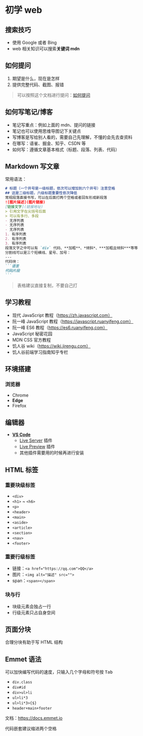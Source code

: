 # 初学 web

## 搜索技巧

- 使用 Google 或者 Bing
- web 相关知识可以搜索**关键词 mdn**

## 如何提问

1. 期望是什么，现在是怎样
2. 提供完整代码、截图、报错

> 可以按照这个文档进行提问：[如何提问](https://www.yuque.com/jrg-share/peo6xt/sow9s3)

## 如何写笔记/博客

- 笔记写重点：例如上面的 mdn、提问的链接
- 笔记也可以使用思维导图记下关键点
- 写博客是写给别人看的，需要自己先理解，不懂的会先去查资料
- 在哪写：语雀、掘金、知乎、CSDN 等
- 如何写：遵循文章基本格式（标题、段落、列表、代码）

## Markdown 写文章

常用语法：

````markdown
# 标题（一个井号是一级标题，依次可以增加到六个井号）注意空格
## 这是二级标题，六级标题重要性依次降低
常规段落直接书写，可以在后面打两个空格或者回车形成新段落
![图片描述](图片链接)
[链接文字](链接地址)
> 引用文字在尖括号后面
> 可以有多行、多段
- 无序列表
- 无序列表
- 无序列表
1. 有序列表
2. 有序列表
3. 有序列表
段落文字之中可以有 `div` 代码、**加粗**、*倾斜*、***加粗且倾斜***等等
分割线可以是三个短横线、星号、加号：
---
代码块：
```语言
代码片段
```
````

> 表格建议直接复制，不要自己打

## 学习教程

- 现代 JavaScript 教程（https://zh.javascript.com）
- 阮一峰 JavaScript 教程（https://javascript.ruanyifeng.com）
- 阮一峰 ES6 教程（https://es6.ruanyifeng.com）
- JavaScript 秘密花园
- MDN CSS 官方教程
- 饥人谷 wiki（https://wiki.jirengu.com）
- 饥人谷前端学习指南知乎专栏

## 环境搭建

### 浏览器

- Chrome
- **Edge**
- Firefox

## 编辑器

- **[VS Code](https://code.visualstudio.com)**
	- [Live Server](https://marketplace.visualstudio.com/items?itemName=ritwickdey.LiveServer) 插件
	- [Live Preview](https://marketplace.visualstudio.com/items?itemName=ms-vscode.live-server) 插件
	- 其他插件需要用的时候再进行安装

## HTML 标签

### 重要块级标签

- `<div>`
- `<h1>` ~ `<h6>`
- `<p>`
- `<header>`
- `<main>`
- `<aside>`
- `<article>`
- `<section>`
- `<nav>`
- `<footer>`

### 重要行级标签

- 链接：`<a href="https://qq.com">QQ</a>`
- 图片：`<img alt="描述" src="">`
- span：`<span></span>`

### 块与行

- 块级元素会独占一行
- 行级元素只占自身空间

## 页面分块

合理分块有助于写 HTML 结构

## Emmet 语法

可以加快编写代码的速度，只输入几个字母和符号按 <kbd>Tab</kbd>

- `div.class`
- `div#id`
- `div>ul>li`
- `ul>li*3`
- `ul>li*3>{$}`
- `header+main+footer`

文档：<https://docs.emmet.io>

代码嵌套建议缩进两个空格
